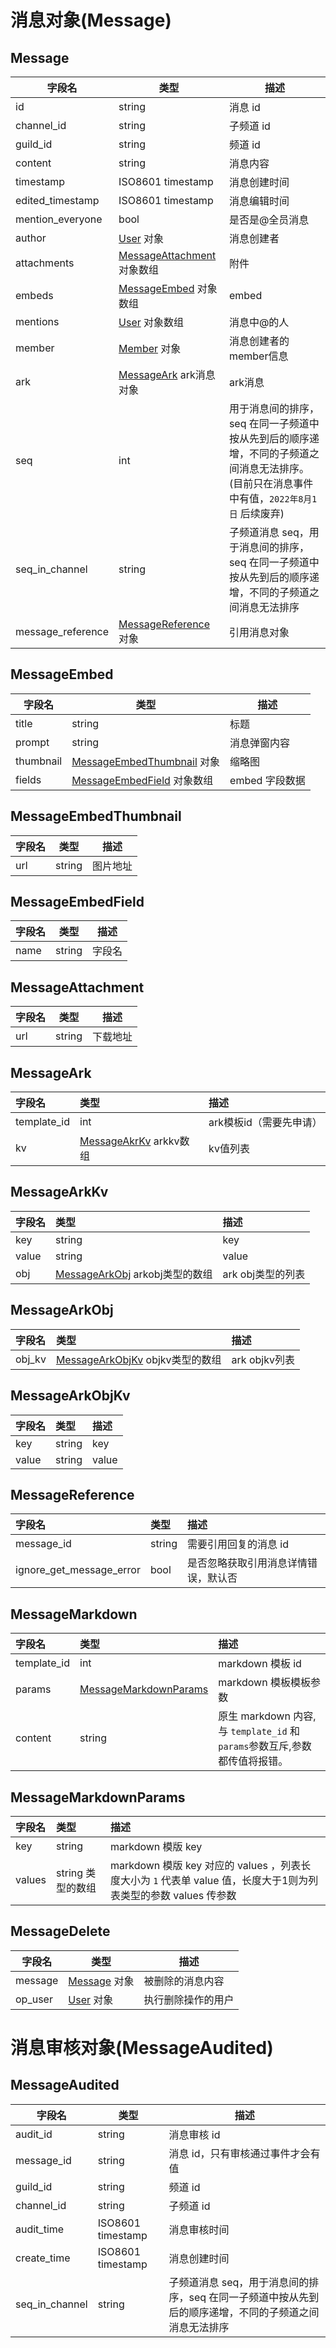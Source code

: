 # 消息对象(Message)

## Message

| 字段名            | 类型                                             | 描述                                                                           |
| ----------------- | ------------------------------------------------ |------------------------------------------------------------------------------|
| id                | string                                           | 消息 id                                                                        |
| channel_id        | string                                           | 子频道 id                                                                       |
| guild_id          | string                                           | 频道 id                                                                        |
| content           | string                                           | 消息内容                                                                         |
| timestamp         | ISO8601 timestamp                                | 消息创建时间                                                                       |
| edited_timestamp  | ISO8601 timestamp                                | 消息编辑时间                                                                       |
| mention_everyone  | bool                                             | 是否是@全员消息                                                                     |
| author            | [User](../../../openapi/user/model.md#user) 对象               | 消息创建者                                                                        |
| attachments       | [MessageAttachment](#messageattachment) 对象数组 | 附件                                                                           |
| embeds            | [MessageEmbed](#messageembed) 对象数组           | embed                                                                        |
| mentions          | [User](../../../openapi/user/model.md#user) 对象数组           | 消息中@的人                                                                       |
| member            | [Member](../../../openapi/member/model.md#member) 对象         | 消息创建者的member信息                                                               |
| ark               | [MessageArk](#messageark) ark消息对象            | ark消息                                                                        |
| seq               | int                                              | 用于消息间的排序，seq 在同一子频道中按从先到后的顺序递增，不同的子频道之间消息无法排序。(目前只在消息事件中有值，`2022年8月1日` 后续废弃) |
| seq_in_channel    | string                                           | 子频道消息 seq，用于消息间的排序，seq 在同一子频道中按从先到后的顺序递增，不同的子频道之间消息无法排序                      |
| message_reference | [MessageReference](#messagereference) 对象       | 引用消息对象                                                                       |

## MessageEmbed
| 字段名    | 类型                                                 | 描述           |
| --------- | ---------------------------------------------------- | -------------- |
| title     | string                                               | 标题           |
| prompt    | string                                               | 消息弹窗内容   |
| thumbnail | [MessageEmbedThumbnail](#messageembedthumbnail) 对象 | 缩略图         |
| fields    | [MessageEmbedField](#messageembedfield) 对象数组     | embed 字段数据 |

## MessageEmbedThumbnail
| 字段名 | 类型   | 描述     |
| ------ | ------ | -------- |
| url    | string | 图片地址 |

## MessageEmbedField
| 字段名 | 类型   | 描述   |
| ------ | ------ | ------ |
| name   | string | 字段名 |

## MessageAttachment
| 字段名 | 类型   | 描述     |
| ------ | ------ | -------- |
| url    | string | 下载地址 |

## MessageArk
| 字段名      | 类型                                    | 描述                    |
| :---------- | :-------------------------------------- | :---------------------- |
| template_id | int                                     | ark模板id（需要先申请） |
| kv          | [MessageAkrKv](#messagearkkv) arkkv数组 | kv值列表                |

## MessageArkKv
| 字段名 | 类型                                             | 描述              |
| :----- | :----------------------------------------------- | :---------------- |
| key    | string                                           | key               |
| value  | string                                           | value             |
| obj    | [MessageArkObj](#messagearkobj) arkobj类型的数组 | ark obj类型的列表 |

## MessageArkObj
| 字段名 | 类型                                             | 描述          |
| :----- | :----------------------------------------------- | :------------ |
| obj_kv | [MessageArkObjKv](#messagearkobjkv) objkv类型的数组 | ark objkv列表 |

## MessageArkObjKv
| 字段名 | 类型   | 描述  |
| :----- | :----- | :---- |
| key    | string | key   |
| value  | string | value |

## MessageReference

| 字段名                   | 类型   | 描述                                 |
| :----------------------- | :----- | :----------------------------------- |
| message_id               | string | 需要引用回复的消息 id                |
| ignore_get_message_error | bool   | 是否忽略获取引用消息详情错误，默认否 |

## MessageMarkdown

| 字段名         | 类型                                              | 描述                                                      |
|:------------|:------------------------------------------------|:--------------------------------------------------------|
| template_id | int                                             | markdown 模板 id                                          |
| params      | [MessageMarkdownParams](#MessageMarkdownParams) | markdown 模板模板参数                                         |
| content     | string                                          | 原生 markdown 内容,与 `template_id` 和 `params`参数互斥,参数都传值将报错。 |

## MessageMarkdownParams

| 字段名    | 类型           | 描述                                                                             |
|:-------|:-------------|:-------------------------------------------------------------------------------|
| key    | string       | markdown 模版 key                                                                |
| values | string 类型的数组 | markdown 模版 key 对应的 values ，列表长度大小为 `1` 代表单 value 值，长度大于1则为列表类型的参数  values 传参数 |

## MessageDelete

| 字段名  | 类型                               | 描述               |
| ------- | ---------------------------------- | ------------------ |
| message | [Message](#message) 对象           | 被删除的消息内容   |
| op_user | [User](../../../openapi/user/model.md#user) 对象 | 执行删除操作的用户 |

# 消息审核对象(MessageAudited)

## MessageAudited

| 字段名         | 类型              | 描述                                                                                                   |
| -------------- | ----------------- | ------------------------------------------------------------------------------------------------------ |
| audit_id       | string            | 消息审核 id                                                                                            |
| message_id     | string            | 消息 id，只有审核通过事件才会有值                                                                      |
| guild_id       | string            | 频道 id                                                                                                |
| channel_id     | string            | 子频道 id                                                                                              |
| audit_time     | ISO8601 timestamp | 消息审核时间                                                                                           |
| create_time    | ISO8601 timestamp | 消息创建时间                                                                                           |
| seq_in_channel | string            | 子频道消息 seq，用于消息间的排序，seq 在同一子频道中按从先到后的顺序递增，不同的子频道之间消息无法排序 |


